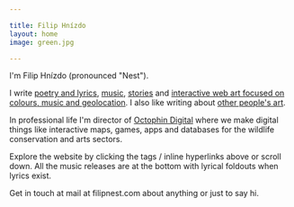 ```yaml
---

title: Filip Hnízdo
layout: home
image: green.jpg

---
```


I'm Filip Hnízdo (pronounced "Nest").

I write [poetry and lyrics](/tag/poetry), [music](#music), [stories](/tag/stories) and [interactive web art focused on colours, music and geolocation](/tag/code). I also like writing about [other people's art](/tag/art-tribute).

In professional life I'm director of [Octophin Digital](https://octophindigital.com) where we make digital things like interactive maps, games, apps and databases for the wildlife conservation and arts sectors.

Explore the website by clicking the tags / inline hyperlinks above or scroll down. All the music releases are at the bottom with lyrical foldouts when lyrics exist.

Get in touch at mail at filipnest.com about anything or just to say hi.
